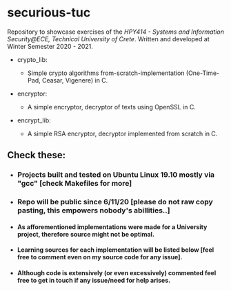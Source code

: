 # securious-tuc
Repository to showcase exercises of the *HPY414 - Systems and Information Security@ECE, Technical University of Crete*.
Written and developed at Winter Semester 2020 - 2021.

* crypto_lib:
  * Simple crypto algorithms from-scratch-implementation (One-Time-Pad, Ceasar, Vigenere) in C.
* encryptor:
  * A simple encryptor, decryptor of texts using OpenSSL in C.

* encrypt_lib:
  * A simple RSA encryptor, decryptor implemented from scratch in C.


## Check these:


- ### Projects built and tested on Ubuntu Linux 19.10 mostly via "gcc" [check Makefiles for more]
- ### Repo will be public since 6/11/20 [please do not raw copy pasting, this empowers nobody's abillities..]
- #### As afforementioned implementations were made for a University project, therefore source might not be optimal. 
- #### Learning sources for each implementation will be listed below [feel free to comment even on my source code for any issue].
- #### Although code is extensively (or even excessively) commented feel free to get in touch if any issue/need for help arises.
